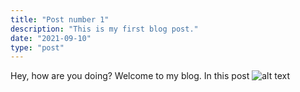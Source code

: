 ```yaml
---
title: "Post number 1"
description: "This is my first blog post."
date: "2021-09-10"
type: "post"
---
```

Hey, how are you doing? Welcome to my blog. In this post
![alt text](https://media.istockphoto.com/photos/red-apple-with-leaf-isolated-on-white-background-picture-id185262648?b=1&k=20&m=185262648&s=170667a&w=0&h=2ouM2rkF5oBplBmZdqs3hSOdBzA4mcGNCoF2P0KUMTM=)